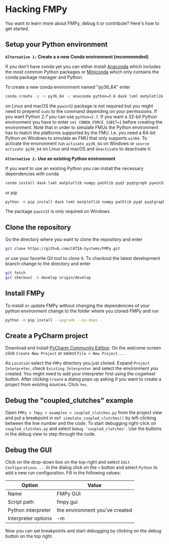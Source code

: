 # Hacking FMPy

You want to learn more about FMPy, debug it or contribute? Here's how to get started.

## Setup your Python environment

**`Alternative 1:` Create a a new Conda environment (recommended)**

If you don't have conda yet you can either install [Anaconda](https://www.anaconda.com/download/) which includes
the most common Python packages or [Miniconda](https://conda.io/miniconda.html) which only contains the conda package manager
and Python.

To create a new conda environment named "py36_64" enter

```bash
conda create -q -n py36_64 -c anaconda python=3.6 dask lxml matplotlib numpy pathlib pyqt pyqtgraph pywin32 requests
```

on Linux and macOS the `pywin32` package is not required but you might need to prepend `sudo` to
the command depending on your permissions. If you want Python 2.7 you can use `python=2.7`.
If you want a 32-bit Python environment you have to enter `set CONDA_FORCE_32BIT=1` before creating
the environment. Note that in order to simulate FMUs the Python environment has to match the
platforms supported by the FMU. I.e. you need a 64-bit Python on Windows to simulate an FMU that
only supports `win64`. To activate the environment run `activate py36_64` on Windows or `source activate py36_64` on Linux and macOS and `deactivate` to deactivate it.

**`Alternative 2:` Use an existing Python environment**

If you want to use an existing Python you can install the necessary dependencies with conda

```bash
conda install dask lxml matplotlib numpy pathlib pyqt pyqtgraph pywin32 requests
```

or pip

```bash
python -m pip install dask lxml matplotlib numpy pathlib pyqt pyqtgraph pywin32 requests
```

The package `pywin32` is only required on Windows.


## Clone the repository

Go the directory where you want to clone the repository and enter

```bash
git clone https://github.com/CATIA-Systems/FMPy.git
```

or use your favorite Git tool to clone it. To checkout the latest development branch change
to the directory and enter

```bash
git fetch
git checkout -b develop origin/develop
```

## Install FMPy

To install or update FMPy without changing the dependencies of your python environment change to the folder where you cloned FMPy and run

```bash
python -m pip install --upgrade --no-deps .
```

## Create a PyCharm project

Download and install [PyCharm Community Edition](https://www.jetbrains.com/pycharm/download/). On the welcome screen click `Create New Project` or select `File > New Project...`.

As `Location` select the `FMPy` directory you just cloned. Expand `Project Interpreter`, check `Existing Interpreter` and select
the environment you created. You might need to add your interpreter first using the cogwheel button. After clicking `Create` a dialog pops up asking if you want to create a project from existing sources. Click `Yes`.

## Debug the "coupled_clutches" example

Open `FMPy > fmpy > examples > coupled_clutches.py` from the project view and put a breakpoint in `def simulate_coupled_clutches()` by left-clicking between the line number and the code. To start debugging right-click on `coupled_clutches.py` and select `Debug 'coupled_clutches'`.
Use the buttons in the debug view to step through the code.

## Debug the GUI

Click on the drop-down box on the top-right and select `Edit Configurations...`. In the dialog click on the `+` button and select `Python` to add a new run configuration. Fill in the following values:

Option               | Value
---------------------|----------
Name                | FMPy GUI
Script path         | fmpy.gui
Python interpreter  | the environment you've created
Interpreter options | -m

Now you can set breakpoints and start debugging by clicking on the debug button on the top right.

